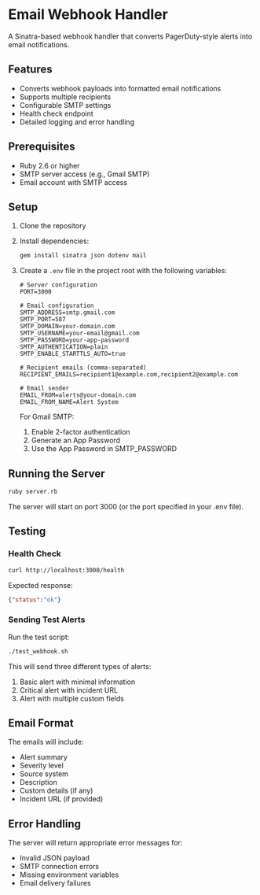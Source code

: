 # Email Webhook Handler

A Sinatra-based webhook handler that converts PagerDuty-style alerts into email notifications.

## Features

- Converts webhook payloads into formatted email notifications
- Supports multiple recipients
- Configurable SMTP settings
- Health check endpoint
- Detailed logging and error handling

## Prerequisites

- Ruby 2.6 or higher
- SMTP server access (e.g., Gmail SMTP)
- Email account with SMTP access

## Setup

1. Clone the repository
2. Install dependencies:
   ```bash
   gem install sinatra json dotenv mail
   ```

3. Create a `.env` file in the project root with the following variables:
   ```
   # Server configuration
   PORT=3000

   # Email configuration
   SMTP_ADDRESS=smtp.gmail.com
   SMTP_PORT=587
   SMTP_DOMAIN=your-domain.com
   SMTP_USERNAME=your-email@gmail.com
   SMTP_PASSWORD=your-app-password
   SMTP_AUTHENTICATION=plain
   SMTP_ENABLE_STARTTLS_AUTO=true

   # Recipient emails (comma-separated)
   RECIPIENT_EMAILS=recipient1@example.com,recipient2@example.com

   # Email sender
   EMAIL_FROM=alerts@your-domain.com
   EMAIL_FROM_NAME=Alert System
   ```

   For Gmail SMTP:
   1. Enable 2-factor authentication
   2. Generate an App Password
   3. Use the App Password in SMTP_PASSWORD

## Running the Server

```bash
ruby server.rb
```

The server will start on port 3000 (or the port specified in your .env file).

## Testing

### Health Check
```bash
curl http://localhost:3000/health
```
Expected response:
```json
{"status":"ok"}
```

### Sending Test Alerts
Run the test script:
```bash
./test_webhook.sh
```

This will send three different types of alerts:
1. Basic alert with minimal information
2. Critical alert with incident URL
3. Alert with multiple custom fields

## Email Format

The emails will include:
- Alert summary
- Severity level
- Source system
- Description
- Custom details (if any)
- Incident URL (if provided)

## Error Handling

The server will return appropriate error messages for:
- Invalid JSON payload
- SMTP connection errors
- Missing environment variables
- Email delivery failures

